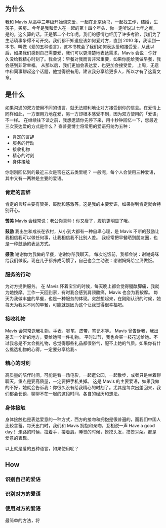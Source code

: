 ## 为什么
我和 Mavis 从高中三年级开始谈恋爱，一起在北京读书，一起找工作，结婚，生孩子，买房...
今年是我和爱人在一起的第十四个年头，你一定听说过七年之痒，是的，这么算的话，正是第二个七年呢。我们的感情也经历了许多考验，我们为了生活琐事争得不可开交。我们都不知道应该如何爱对方，直到 2010 年，我读到一本书，叫做《爱的五种语言》，这本书教会了我们如何表达爱和接受爱，从此以后，如果我们感到自己需要爱，我们可以更清楚地表达需求，Mavis 会说：你好久没给我精心时刻了。我会说：早餐对我而言非常重要，如果你能给我做早餐，我会感到非常幸福。
从那以后，我们更加会表达爱，也更加会接受爱。
上周，无意中和同事聊起这个话题，他觉得很有用，建议我分享给更多人，所以才有了这篇文章。

## 是什么
如果沟通的双方使用不同的语言，就无法顺利地让对方接受到你的信息。在爱情上同样如此，一方很用力地在爱，另一方却根本感受不到，因为双方使用的「爱语」不一样。
在继续往下读之前，我想邀请你先停下来，用十秒钟回忆一下，您最近三次表达爱的方式是什么？
查普曼博士将常用的爱语归纳为五种：
* 肯定的言辞
* 服务的行动
* 接收礼物
* 精心的时刻
* 身体接触

你刚刚回忆到的最近三次是否在这五类里呢？
一般呢，每个人会使用三种爱语，其中又有一两种是主要的爱语。

### 肯定的言辞
肯定的言辞主要有赞美，鼓励和感激等。这是我的主要爱语，如果得到肯定就会特别开心。

**赞美**
Mavis 会经常说：老公你真帅！你又瘦了，腹肌更明显了哦。

**鼓励**
我出生和成长在农村，从小到大都有一种自卑心理，是 Mavis 不断的鼓励让我相信我可以做任何事，让我相信我不比别人差。
我经常把早餐晒到朋友圈，也是一种鼓励的表达方式。

**感激**
谢谢你为我做的早餐，谢谢你陪我聊天。
每次吃饭前，我都会说：谢谢妈咪给我们做饭。现在儿子都养成习惯了，自己也会主动说：谢谢妈妈给宝贝做饭。

### 服务的行动
为对方提供服务。
在 Mavis 怀着宝宝的时候，每天晚上都会觉得腿酸脚痛，我就为她按摩。工作一天回到家，有时我会感到肩颈酸痛，Mavis 也会为我按摩。
每天为我做丰盛的早餐，也是一种服务的体现。突然想起来，在刚刚认识的时候，她每天为我买不同的早餐，可能就是因为这个让我觉得很幸福吧。

### 接收礼物
Mavis 会常常送我礼物，手表，钢笔，皮带，笔记本等。
Mavis 曾告诉我，我出差去一个新的地方，要给她带一件礼物。
平时过节，我也会买一枝花送给她。不过我总是不太会挑礼物，总觉得那些礼品都很俗气，配不上她的气质。如果你有什么挑选礼物的心得，一定要分享给我~

### 精心的时刻
高质量的陪伴时间，可能是看一场电影，一起逛公园，一起散步，或者只是坐着聊聊天。重点是要高质量，一定要把手机关掉。
这是 Mavis 的主要爱语，如果我做的不好，她就会告诉我：你很久没有给我精心的时刻了。尤其是每次出差回来，我们都会长谈，聊聊不在一起的这段时间，各自的经历和想法。

### 身体接触
身体接触也是表达爱意的一种方式，西方的接吻和拥抱是很普遍的，而我们中国人比较含蓄。每天出门时，我们和 Mavis 拥抱和亲吻，互相说一声 Have a good day！
走路的时候，拉着手，搂着肩。睡觉的时候，摸摸头发，摸摸耳朵。都是爱意的表现。

以上就是爱的五种语言，如果使用呢？

## How
### 识别自己的爱语
### 识别对方的爱语
### 使用对方的爱语

最简单的方法，将